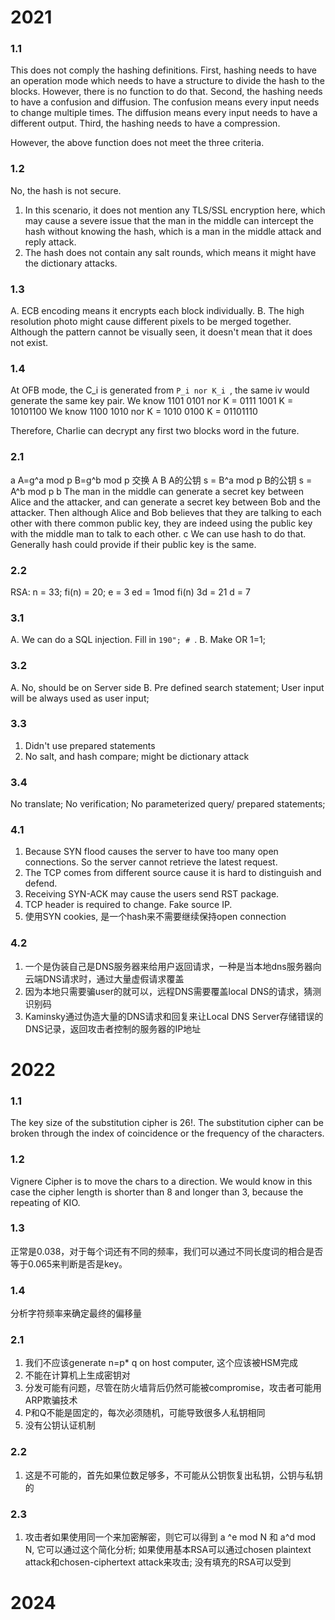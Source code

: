 # 2021
### 1.1 
This does not comply the hashing definitions. 
First, hashing needs to have an operation mode which needs to have a structure to divide the hash to the blocks. However, there is no function to do that. 
Second, the hashing needs to have a confusion and diffusion. The confusion means every input needs to change multiple times. The diffusion means every input needs to have a different output. 
Third, the hashing needs to have a compression. 

However, the above function does not meet the three criteria. 
### 1.2
No, the hash is not secure. 
1. In this scenario, it does not mention any TLS/SSL encryption here, which may cause a severe issue that the man in the middle can intercept the hash without knowing the hash, which is a man in the middle attack and reply attack. 
2. The hash does not contain any salt rounds, which means it might have the dictionary attacks. 
### 1.3 
A. ECB encoding means it encrypts each block individually. 
B. The high resolution photo might cause different pixels to be merged together. Although the pattern cannot be visually seen, it doesn't mean that it does not exist. 

### 1.4 
At OFB mode, the C_i is generated from `P_i nor K_i `, the same iv would generate the same key pair. 
We know 1101 0101 nor K = 0111 1001 
K = 10101100
We know 1100 1010 nor K = 1010 0100
K = 01101110

Therefore, Charlie can decrypt any first two blocks word in the future. 
### 2.1 
a
A=g^a mod p
B=g^b mod p
交换 A B
A的公钥 s = B^a mod p
B的公钥 s = A^b mod p
b
The man in the middle can generate a secret key between Alice and the attacker, and can generate a secret key between Bob and the attacker. Then although Alice and Bob believes that they are talking to each other with there common public key, they are indeed using the public key with the middle man to talk to each other. 
c
We can use hash to do that. Generally hash could provide if their public key is the same. 


### 2.2
RSA: n = 33; fi(n) = 20; e = 3
ed = 1mod fi(n)
3d = 21 d = 7

### 3.1
A. We can do a SQL injection. Fill in `190"; # `. 
B. Make OR 1=1; 
### 3.2
A. No, should be on Server side
B. Pre defined search statement; User input will be always used as user input; 
### 3.3
1. Didn't use prepared statements
2. No salt, and hash compare; might be dictionary attack
### 3.4
No translate; No verification; No parameterized query/ prepared statements; 
### 4.1 
1. Because SYN flood causes the server to have too many open connections. So the server cannot retrieve the latest request. 
2. The TCP comes from different source cause it is hard to distinguish and defend. 
3. Receiving SYN-ACK may cause the users send RST package. 
4. TCP header is required to change. Fake source IP. 
5. 使用SYN cookies, 是一个hash来不需要继续保持open connection
### 4.2
1. 一个是伪装自己是DNS服务器来给用户返回请求，一种是当本地dns服务器向云端DNS请求时，通过大量虚假请求覆盖
2. 因为本地只需要骗user的就可以，远程DNS需要覆盖local DNS的请求，猜测识别码
3. Kaminsky通过伪造大量的DNS请求和回复来让Local DNS Server存储错误的DNS记录，返回攻击者控制的服务器的IP地址
# 2022
### 1.1 

The key size of the substitution cipher is 26!. The substitution cipher can be broken through the index of coincidence or the frequency of the characters. 

### 1.2 
Vignere Cipher is to move the chars to a direction. We would know in this case the cipher length is shorter than 8 and longer than 3, because the repeating of KIO. 

### 1.3
正常是0.038，对于每个词还有不同的频率，我们可以通过不同长度词的相合是否等于0.065来判断是否是key。
### 1.4
分析字符频率来确定最终的偏移量

### 2.1
1. 我们不应该generate n=p* q on host computer, 这个应该被HSM完成
2. 不能在计算机上生成密钥对
3. 分发可能有问题，尽管在防火墙背后仍然可能被compromise，攻击者可能用ARP欺骗技术
4. P和Q不能是固定的，每次必须随机，可能导致很多人私钥相同
5. 没有公钥认证机制
### 2.2
1. 这是不可能的，首先如果位数足够多，不可能从公钥恢复出私钥，公钥与私钥的
### 2.3
1. 攻击者如果使用同一个来加密解密，则它可以得到
   a ^e mod N 和 a^d mod N, 它可以通过这个简化分析; 如果使用基本RSA可以通过chosen plaintext attack和chosen-ciphertext attack来攻击; 没有填充的RSA可以受到


# 2024
##